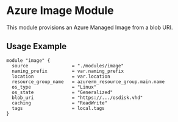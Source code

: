 # Azure Image Module

This module provisions an Azure Managed Image from a blob URI.

## Usage Example
```hcl
module "image" {
  source                = "./modules/image"
  naming_prefix         = var.naming_prefix
  location              = var.location
  resource_group_name   = azurerm_resource_group.main.name
  os_type               = "Linux"
  os_state              = "Generalized"
  blob_uri              = "https://.../osdisk.vhd"
  caching               = "ReadWrite"
  tags                  = local.tags
}
```
